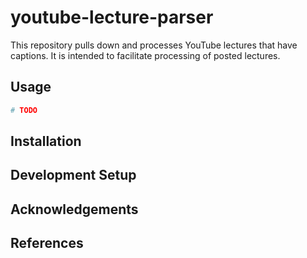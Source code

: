 # youtube-lecture-parser

This repository pulls down and processes YouTube lectures that have captions.  It is intended to facilitate processing of posted lectures.

## Usage

```bash
# TODO
```

## Installation

## Development Setup

## Acknowledgements

## References
